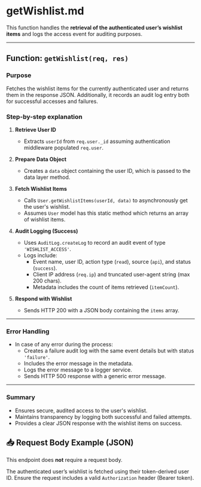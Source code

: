 # getWishlist.md

This function handles the **retrieval of the authenticated user’s wishlist items** and logs the access event for auditing purposes.

---

## Function: `getWishlist(req, res)`

### Purpose
Fetches the wishlist items for the currently authenticated user and returns them in the response JSON. Additionally, it records an audit log entry both for successful accesses and failures.

### Step-by-step explanation

1. **Retrieve User ID**
   - Extracts `userId` from `req.user._id` assuming authentication middleware populated `req.user`.

2. **Prepare Data Object**
   - Creates a `data` object containing the user ID, which is passed to the data layer method.

3. **Fetch Wishlist Items**
   - Calls `User.getWishlistItems(userId, data)` to asynchronously get the user's wishlist.
   - Assumes `User` model has this static method which returns an array of wishlist items.

4. **Audit Logging (Success)**
   - Uses `AuditLog.createLog` to record an audit event of type `'WISHLIST_ACCESS'`.
   - Logs include:
     - Event name, user ID, action type (`read`), source (`api`), and status (`success`).
     - Client IP address (`req.ip`) and truncated user-agent string (max 200 chars).
     - Metadata includes the count of items retrieved (`itemCount`).

5. **Respond with Wishlist**
   - Sends HTTP 200 with a JSON body containing the `items` array.

---

### Error Handling

- In case of any error during the process:
  - Creates a failure audit log with the same event details but with status `'failure'`.
  - Includes the error message in the metadata.
  - Logs the error message to a logger service.
  - Sends HTTP 500 response with a generic error message.

---

### Summary

- Ensures secure, audited access to the user's wishlist.
- Maintains transparency by logging both successful and failed attempts.
- Provides a clear JSON response with the wishlist items on success.

## 📥 Request Body Example (JSON)

This endpoint does **not** require a request body.

The authenticated user’s wishlist is fetched using their token-derived user ID. Ensure the request includes a valid `Authorization` header (Bearer token).
